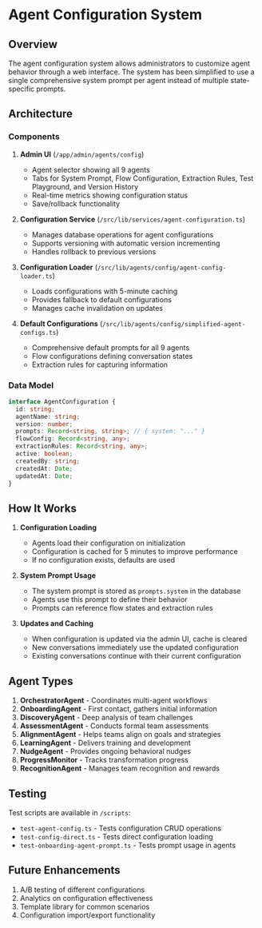 # Agent Configuration System

## Overview

The agent configuration system allows administrators to customize agent behavior through a web interface. The system has been simplified to use a single comprehensive system prompt per agent instead of multiple state-specific prompts.

## Architecture

### Components

1. **Admin UI** (`/app/admin/agents/config`)
   - Agent selector showing all 9 agents
   - Tabs for System Prompt, Flow Configuration, Extraction Rules, Test Playground, and Version History
   - Real-time metrics showing configuration status
   - Save/rollback functionality

2. **Configuration Service** (`/src/lib/services/agent-configuration.ts`)
   - Manages database operations for agent configurations
   - Supports versioning with automatic version incrementing
   - Handles rollback to previous versions

3. **Configuration Loader** (`/src/lib/agents/config/agent-config-loader.ts`)
   - Loads configurations with 5-minute caching
   - Provides fallback to default configurations
   - Manages cache invalidation on updates

4. **Default Configurations** (`/src/lib/agents/config/simplified-agent-configs.ts`)
   - Comprehensive default prompts for all 9 agents
   - Flow configurations defining conversation states
   - Extraction rules for capturing information

### Data Model

```typescript
interface AgentConfiguration {
  id: string;
  agentName: string;
  version: number;
  prompts: Record<string, string>; // { system: "..." }
  flowConfig: Record<string, any>;
  extractionRules: Record<string, any>;
  active: boolean;
  createdBy: string;
  createdAt: Date;
  updatedAt: Date;
}
```

## How It Works

1. **Configuration Loading**
   - Agents load their configuration on initialization
   - Configuration is cached for 5 minutes to improve performance
   - If no configuration exists, defaults are used

2. **System Prompt Usage**
   - The system prompt is stored as `prompts.system` in the database
   - Agents use this prompt to define their behavior
   - Prompts can reference flow states and extraction rules

3. **Updates and Caching**
   - When configuration is updated via the admin UI, cache is cleared
   - New conversations immediately use the updated configuration
   - Existing conversations continue with their current configuration

## Agent Types

1. **OrchestratorAgent** - Coordinates multi-agent workflows
2. **OnboardingAgent** - First contact, gathers initial information
3. **DiscoveryAgent** - Deep analysis of team challenges
4. **AssessmentAgent** - Conducts formal team assessments
5. **AlignmentAgent** - Helps teams align on goals and strategies
6. **LearningAgent** - Delivers training and development
7. **NudgeAgent** - Provides ongoing behavioral nudges
8. **ProgressMonitor** - Tracks transformation progress
9. **RecognitionAgent** - Manages team recognition and rewards

## Testing

Test scripts are available in `/scripts`:
- `test-agent-config.ts` - Tests configuration CRUD operations
- `test-config-direct.ts` - Tests direct configuration loading
- `test-onboarding-agent-prompt.ts` - Tests prompt usage in agents

## Future Enhancements

1. A/B testing of different configurations
2. Analytics on configuration effectiveness
3. Template library for common scenarios
4. Configuration import/export functionality